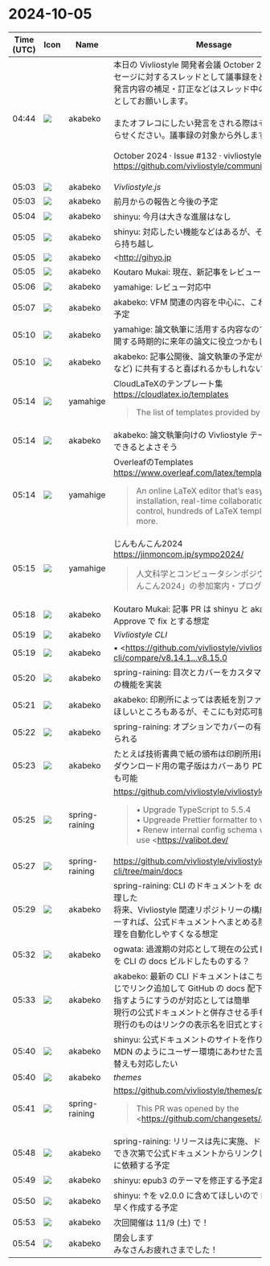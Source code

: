 # 2024-10-05

|Time (UTC)|Icon|Name|Message|
|---|---|---|---|
|04:44|![](https://avatars.slack-edge.com/2019-05-15/624511073651_25909952cd7a069ceed2_72.png)|akabeko|本日の Vivliostyle 開発者会議 October 2024 は本メッセージに対するスレッドとして議事録をとります。<br>発言内容の補足・訂正などはスレッド中のメッセージとしてお願いします。<br><br>またオフレコにしたい発言をされる際はその旨をお知らせください。議事録の対象から外します<br><br>October 2024 · Issue #132 · vivliostyle/community<br><https://github.com/vivliostyle/community/issues/132><br><blockquote>| date                 | time        | location |<br>| -------------------- | ----------- | -------- |<br>| October 05, 2024 JST | 14:00_16:00 | Online   |<br><br>• Meeting Log<br><br>*Agenda*<br><br>• *Vivliostyle.js*（<https://github.com/MurakamiShinyu|@MurakamiShinyu>）  <br>   • 前月からの報告と今後の予定<br>• *Vivliostyle CLI*（<https://github.com/spring-raining|@spring-raining>）  <br>   • <https://github.com/vivliostyle/vivliostyle-cli/compare/v8.14.1...v8.15.0|8.15.0> (2024-10-03)  <br>   • <https://github.com/vivliostyle/vivliostyle-cli/pull/522|ドキュメントの追加><br>• <http://gihyo.jp|gihyo.jp> Web連載について（@U-1F992）  <br>   • 進捗の報告（<https://vivliostyle.slack.com/team/UAE8V83GA|@shinyu>, <https://vivliostyle.slack.com/team/U065D5QUH60|@yamahige>）<br><br>*Members*<br><br>• <https://github.com/MurakamiShinyu|@MurakamiShinyu><br>• <https://github.com/ogwata|@ogwata><br>• <https://github.com/spring-raining|@spring-raining><br>• <https://github.com/yamasy1549|@yamasy1549><br>• <https://github.com/lwohtsu|@lwohtsu><br>• <https://github.com/macneko-ayu|@macneko-ayu><br>• @U-1F992<br>• <https://github.com/akabekobeko|@akabekobeko> (Scribe)</blockquote>|
|05:03|![](https://avatars.slack-edge.com/2019-05-15/624511073651_25909952cd7a069ceed2_72.png)|akabeko|*Vivliostyle.js*|
|05:03|![](https://avatars.slack-edge.com/2019-05-15/624511073651_25909952cd7a069ceed2_72.png)|akabeko|前月からの報告と今後の予定|
|05:04|![](https://avatars.slack-edge.com/2019-05-15/624511073651_25909952cd7a069ceed2_72.png)|akabeko|shinyu: 今月は大きな進展はなし|
|05:05|![](https://avatars.slack-edge.com/2019-05-15/624511073651_25909952cd7a069ceed2_72.png)|akabeko|shinyu: 対応したい機能などはあるが、それらは先月から持ち越し|
|05:05|![](https://avatars.slack-edge.com/2019-05-15/624511073651_25909952cd7a069ceed2_72.png)|akabeko|<http://gihyo.jp|gihyo.jp> Web連載について|
|05:05|![](https://avatars.slack-edge.com/2019-05-15/624511073651_25909952cd7a069ceed2_72.png)|akabeko|Koutaro Mukai: 現在、新記事をレビュー中|
|05:06|![](https://avatars.slack-edge.com/2019-05-15/624511073651_25909952cd7a069ceed2_72.png)|akabeko|yamahige: レビュー対応中|
|05:07|![](https://avatars.slack-edge.com/2019-05-15/624511073651_25909952cd7a069ceed2_72.png)|akabeko|akabeko: VFM 関連の内容を中心に、これからレビュー予定|
|05:10|![](https://avatars.slack-edge.com/2019-05-15/624511073651_25909952cd7a069ceed2_72.png)|akabeko|yamahige: 論文執筆に活用する内容なので、記事を公開する時期的に来年の論文に役立つかもしれない|
|05:10|![](https://avatars.slack-edge.com/2019-05-15/624511073651_25909952cd7a069ceed2_72.png)|akabeko|akabeko: 記事公開後、論文執筆の予定がある方 (同僚など) に共有すると喜ばれるかもしれない|
|05:14|![](https://secure.gravatar.com/avatar/fe4feacacd9e5082654778663c7e10a3.jpg?s=72&d=https%3A%2F%2Fa.slack-edge.com%2Fdf10d%2Fimg%2Favatars%2Fava_0012-72.png)|yamahige|CloudLaTeXのテンプレート集<br><https://cloudlatex.io/templates><br><blockquote>The list of templates provided by Cloud LaTeX.</blockquote>|
|05:14|![](https://avatars.slack-edge.com/2019-05-15/624511073651_25909952cd7a069ceed2_72.png)|akabeko|akabeko: 論文執筆向けの Vivliostyle テーマとして配布できるとよさそう|
|05:14|![](https://secure.gravatar.com/avatar/fe4feacacd9e5082654778663c7e10a3.jpg?s=72&d=https%3A%2F%2Fa.slack-edge.com%2Fdf10d%2Fimg%2Favatars%2Fava_0012-72.png)|yamahige|OverleafのTemplates<br><https://www.overleaf.com/latex/templates><br><blockquote>An online LaTeX editor that’s easy to use. No installation, real-time collaboration, version control, hundreds of LaTeX templates, and more.</blockquote>|
|05:15|![](https://secure.gravatar.com/avatar/fe4feacacd9e5082654778663c7e10a3.jpg?s=72&d=https%3A%2F%2Fa.slack-edge.com%2Fdf10d%2Fimg%2Favatars%2Fava_0012-72.png)|yamahige|じんもんこん2024<br><https://jinmoncom.jp/sympo2024/><br><blockquote>人文科学とコンピュータシンポジウム 「じんもんこん2024」の参加案内・プログラムなど</blockquote>|
|05:18|![](https://avatars.slack-edge.com/2019-05-15/624511073651_25909952cd7a069ceed2_72.png)|akabeko|Koutaro Mukai: 記事 PR は shinyu と akabeko の Approve で fix とする想定|
|05:19|![](https://avatars.slack-edge.com/2019-05-15/624511073651_25909952cd7a069ceed2_72.png)|akabeko|*Vivliostyle CLI*|
|05:19|![](https://avatars.slack-edge.com/2019-05-15/624511073651_25909952cd7a069ceed2_72.png)|akabeko|• <https://github.com/vivliostyle/vivliostyle-cli/compare/v8.14.1...v8.15.0|8.15.0> (2024-10-03)<br>• <https://github.com/vivliostyle/vivliostyle-cli/pull/522|ドキュメントの追加><br><blockquote>#522 docs: Add documentation</blockquote>|
|05:20|![](https://avatars.slack-edge.com/2019-05-15/624511073651_25909952cd7a069ceed2_72.png)|akabeko|spring-raining: 目次とカバーをカスタマイズするための機能を実装|
|05:21|![](https://avatars.slack-edge.com/2019-05-15/624511073651_25909952cd7a069ceed2_72.png)|akabeko|akabeko: 印刷所によっては表紙を別ファイル入稿してほしいところもあるが、そこにも対応可能か？|
|05:22|![](https://avatars.slack-edge.com/2019-05-15/624511073651_25909952cd7a069ceed2_72.png)|akabeko|spring-raining: オプションでカバーの有無を切り替えられる|
|05:23|![](https://avatars.slack-edge.com/2019-05-15/624511073651_25909952cd7a069ceed2_72.png)|akabeko|たとえば技術書典で紙の頒布は印刷所用にカバーなし<br>ダウンロード用の電子版はカバーあり PDF にすることも可能|
|05:25|![](https://secure.gravatar.com/avatar/1ac180f0868137292905c311b5fff781.jpg?s=72&d=https%3A%2F%2Fa.slack-edge.com%2Fdf10d%2Fimg%2Favatars%2Fava_0021-72.png)|spring-raining|<https://github.com/vivliostyle/vivliostyle-cli/pull/512><br><blockquote>• Upgrade TypeScript to 5.5.4<br>• Upgreade Prettier formatter to v3<br>• Renew internal config schema validator to use <https://valibot.dev/|Valibot></blockquote>|
|05:27|![](https://secure.gravatar.com/avatar/1ac180f0868137292905c311b5fff781.jpg?s=72&d=https%3A%2F%2Fa.slack-edge.com%2Fdf10d%2Fimg%2Favatars%2Fava_0021-72.png)|spring-raining|<https://github.com/vivliostyle/vivliostyle-cli/tree/main/docs>|
|05:29|![](https://avatars.slack-edge.com/2019-05-15/624511073651_25909952cd7a069ceed2_72.png)|akabeko|spring-raining: CLI のドキュメントを docs 配下に整理した<br>将来、Vivliostyle 関連リポジトリーの構成を同様に統一すれば、公式ドキュメントへまとめる際のビルド処理を自動化しやすくなる想定|
|05:32|![](https://avatars.slack-edge.com/2019-05-15/624511073651_25909952cd7a069ceed2_72.png)|akabeko|ogwata: 過渡期の対応として現在の公式ドキュメントを CLI の docs ビルドしたものする？|
|05:33|![](https://avatars.slack-edge.com/2019-05-15/624511073651_25909952cd7a069ceed2_72.png)|akabeko|akabeko: 最新の CLI ドキュメントはこちら、という感じでリンク追加して GitHub の docs 配下 index.md を指すようにすうのが対応としては簡単<br>現行の公式ドキュメントと併存させる手もある<br>現行のものはリンクの表示名を旧式とするとか|
|05:40|![](https://avatars.slack-edge.com/2019-05-15/624511073651_25909952cd7a069ceed2_72.png)|akabeko|shinyu: 公式ドキュメントのサイトを作り直す際、MDN のようにユーザー環境にあわせた言語の自動切り替えも対応したい|
|05:40|![](https://avatars.slack-edge.com/2019-05-15/624511073651_25909952cd7a069ceed2_72.png)|akabeko|*themes*|
|05:41|![](https://secure.gravatar.com/avatar/1ac180f0868137292905c311b5fff781.jpg?s=72&d=https%3A%2F%2Fa.slack-edge.com%2Fdf10d%2Fimg%2Favatars%2Fava_0021-72.png)|spring-raining|<https://github.com/vivliostyle/themes/pull/134><br><blockquote>This PR was opened by the <https://github.com/changesets/action|Changesets release> GitHub action. When you're ready to do a release, you can merge this and the packages will be published to npm automatically. If you're not ready to do a release yet, that's fine, whenever you add more changesets to main, this PR will be updated.<br><br>*Releases*<br><br>*@vivliostyle/theme-academic@2.0.0*<br><br>*Major Changes*<br><br>• <https://github.com/vivliostyle/themes/commit/0de1a1fd702250a54c03831acd4050e45e0416ea|`0de1a1f`> Thanks <https://github.com/spring-raining|@spring-raining>! - Update @vivliostyle/theme-base to v2.0.0<br><br>*Patch Changes*<br><br>• Updated dependencies [<https://github.com/vivliostyle/themes/commit/22b8286ea5b28532a1cacd4a49a4aff2a886e9ee|`22b8286`>, <https://github.com/vivliostyle/themes/commit/3d614466d159744f05beed15f9164c036c841934|`3d61446`>, <https://github.com/vivliostyle/themes/commit/fc5f428477a74e52614e9201148df2046ddc8d8b|`fc5f428`>, <https://github.com/vivliostyle/themes/commit/18ed51aea1248c440d1d77b2fab46450844dbbfd|`18ed51a`>, <https://github.com/vivliostyle/themes/commit/2c59a27b14b3f7c721ba1f4a9bf78e3f1fea4e10|`2c59a27`>, <https://github.com/vivliostyle/themes/commit/f7ff164f1df5c077c12a644c0b591631cafc4f41|`f7ff164`>]:  <br>   • @vivliostyle/theme-base@2.0.0<br><br>*@vivliostyle/theme-base@2.0.0*<br><br>*Major Changes*<br><br>• <https://github.com/vivliostyle/themes/pull/132|#132> <https://github.com/vivliostyle/themes/commit/2c59a27b14b3f7c721ba1f4a9bf78e3f1fea4e10|`2c59a27`> Thanks <https://github.com/spring-raining|@spring-raining>! - Update the displaying content of ToC markers  <br>   • The default value of `--vs-toc--marker-content` has been changed  <br>   • Added `--vs-toc--marker-padding-inline-end` to replace `--vs-toc--anchor-text-indent`<br>• <https://github.com/vivliostyle/themes/pull/132|#132> <https://github.com/vivliostyle/themes/commit/f7ff164f1df5c077c12a644c0b591631cafc4f41|`f7ff164`> Thanks <https://github.com/spring-raining|@spring-raining>! - The default value of `--vs-section--call-content` has been changed in the Japanese language environment<br><br>*Minor Changes*<br><br>• <https://github.com/vivliostyle/themes/pull/133|#133> <https://github.com/vivliostyle/themes/commit/18ed51aea1248c440d1d77b2fab46450844dbbfd|`18ed51a`> Thanks <https://github.com/spring-raining|@spring-raining>! - Add variables to override the initial counter value at the document root.  <br>The following CSS variables are supported:  <br>   • `--vs-crossref--root-counter-{fig|tbl|cite}`  <br>   • `--vs-footnote--root-counter-footnote`  <br>   • `--vs-section--root-counter-{sections|sec-h1|sec-h2|sec-h3|sec-h4|sec-h5|sec-h6}`<br><br>*Patch Changes*<br><br>• <https://github.com/vivliostyle/themes/pull/133|#133> <https://github.com/vivliostyle/themes/commit/22b8286ea5b28532a1cacd4a49a4aff2a886e9ee|`22b8286`> Thanks <https://github.com/spring-raining|@spring-raining>! - Fix cases where both the chapter and part page counters are set<br>• <https://github.com/vivliostyle/themes/pull/132|#132> <https://github.com/vivliostyle/themes/commit/3d614466d159744f05beed15f9164c036c841934|`3d61446`> Thanks <https://github.com/spring-raining|@spring-raining>! - Update the CSS selector that specifies particular languages<br>• <https://github.com/vivliostyle/themes/pull/133|#133> <https://github.com/vivliostyle/themes/commit/fc5f428477a74e52614e9201148df2046ddc8d8b|`fc5f428`> Thanks <https://github.com/spring-raining|@spring-raining>! - Don't increment `vs-counter-doc` for ToC/cover documents<br><br>*@vivliostyle/theme-bunko@2.0.0*<br><br>*Major Changes*<br><br>• <https://github.com/vivliostyle/themes/commit/0de1a1fd702250a54c03831acd4050e45e0416ea|`0de1a1f`> Thanks <https://github.com/spring-raining|@spring-raining>! - Update @vivliostyle/theme-base to v2.0.0<br><br>*Patch Changes*<br><br>• Updated dependencies [<https://github.com/vivliostyle/themes/commit/22b8286ea5b28532a1cacd4a49a4aff2a886e9ee|`22b8286`>, <https://github.com/vivliostyle/themes/commit/3d614466d159744f05beed15f9164c036c841934|`3d61446`>, <https://github.com/vivliostyle/themes/commit/fc5f428477a74e52614e9201148df2046ddc8d8b|`fc5f428`>, <https://github.com/vivliostyle/themes/commit/18ed51aea1248c440d1d77b2fab46450844dbbfd|`18ed51a`>, <https://github.com/vivliostyle/themes/commit/2c59a27b14b3f7c721ba1f4a9bf78e3f1fea4e10|`2c59a27`>, <https://github.com/vivliostyle/themes/commit/f7ff164f1df5c077c12a644c0b591631cafc4f41|`f7ff164`>]:  <br>   • @vivliostyle/theme-base@2.0.0<br><br>*@vivliostyle/theme-gutenberg@2.0.0*<br><br>*Major Changes*<br><br>• <https://github.com/vivliostyle/themes/commit/0de1a1fd702250a54c03831acd4050e45e0416ea|`0de1a1f`> Thanks <https://github.com/spring-raining|@spring-raining>! - Update @vivliostyle/theme-base to v2.0.0<br><br>*Patch Changes*<br><br>• Updated dependencies [<https://github.com/vivliostyle/themes/commit/22b8286ea5b28532a1cacd4a49a4aff2a886e9ee|`22b8286`>, <https://github.com/vivliostyle/themes/commit/3d614466d159744f05beed15f9164c036c841934|`3d61446`>, <https://github.com/vivliostyle/themes/commit/fc5f428477a74e52614e9201148df2046ddc8d8b|`fc5f428`>, <https://github.com/vivliostyle/themes/commit/18ed51aea1248c440d1d77b2fab46450844dbbfd|`18ed51a`>, <https://github.com/vivliostyle/themes/commit/2c59a27b14b3f7c721ba1f4a9bf78e3f1fea4e10|`2c59a27`>, <https://github.com/vivliostyle/themes/commit/f7ff164f1df5c077c12a644c0b591631cafc4f41|`f7ff164`>]:  <br>   • @vivliostyle/theme-base@2.0.0<br><br>*@vivliostyle/theme-slide@2.0.0*<br><br>*Major Changes*<br><br>• <https://github.com/vivliostyle/themes/commit/0de1a1fd702250a54c03831acd4050e45e0416ea|`0de1a1f`> Thanks <https://github.com/spring-raining|@spring-raining>! - Update @vivliostyle/theme-base to v2.0.0<br><br>*Patch Changes*<br><br>• Updated dependencies [<https://github.com/vivliostyle/themes/commit/22b8286ea5b28532a1cacd4a49a4aff2a886e9ee|`22b8286`>, <https://github.com/vivliostyle/themes/commit/3d614466d159744f05beed15f9164c036c841934|`3d61446`>, <https://github.com/vivliostyle/themes/commit/fc5f428477a74e52614e9201148df2046ddc8d8b|`fc5f428`>, <https://github.com/vivliostyle/themes/commit/18ed51aea1248c440d1d77b2fab46450844dbbfd|`18ed51a`>, <https://github.com/vivliostyle/themes/commit/2c59a27b14b3f7c721ba1f4a9bf78e3f1fea4e10|`2c59a27`>, <https://github.com/vivliostyle/themes/commit/f7ff164f1df5c077c12a644c0b591631cafc4f41|`f7ff164`>]:  <br>   • @vivliostyle/theme-base@2.0.0<br><br>*@vivliostyle/theme-techbook@2.0.0*<br><br>*Major Changes*<br><br>• <https://github.com/vivliostyle/themes/commit/0de1a1fd702250a54c03831acd4050e45e0416ea|`0de1a1f`> Thanks <https://github.com/spring-raining|@spring-raining>! - Update @vivliostyle/theme-base to v2.0.0<br><br>*Patch Changes*<br><br>• Updated dependencies [<https://github.com/vivliostyle/themes/commit/22b8286ea5b28532a1cacd4a49a4aff2a886e9ee|`22b8286`>, <https://github.com/vivliostyle/themes/commit/3d614466d159744f05beed15f9164c036c841934|`3d61446`>, <https://github.com/vivliostyle/themes/commit/fc5f428477a74e52614e9201148df2046ddc8d8b|`fc5f428`>, <https://github.com/vivliostyle/themes/commit/18ed51aea1248c440d1d77b2fab46450844dbbfd|`18ed51a`>, <https://github.com/vivliostyle/themes/commit/2c59a27b14b3f7c721ba1f4a9bf78e3f1fea4e10|`2c59a27`>, <https://github.com/vivliostyle/themes/commit/f7ff164f1df5c077c12a644c0b591631cafc4f41|`f7ff164`>]:  <br>   • @vivliostyle/theme-base@2.0.0</blockquote>|
|05:48|![](https://avatars.slack-edge.com/2019-05-15/624511073651_25909952cd7a069ceed2_72.png)|akabeko|spring-raining: リリースは先に実施、ドキュメントはでき次第で公式ドキュメントからリンクしてもらうように依頼する予定|
|05:49|![](https://avatars.slack-edge.com/2019-05-15/624511073651_25909952cd7a069ceed2_72.png)|akabeko|shinyu: epub3 のテーマを修正する予定あり|
|05:50|![](https://avatars.slack-edge.com/2019-05-15/624511073651_25909952cd7a069ceed2_72.png)|akabeko|shinyu: ↑を v2.0.0 に含めてほしいので PR をなるべく早く作成する予定|
|05:53|![](https://avatars.slack-edge.com/2019-05-15/624511073651_25909952cd7a069ceed2_72.png)|akabeko|次回開催は 11/9 (土) で！|
|05:54|![](https://avatars.slack-edge.com/2019-05-15/624511073651_25909952cd7a069ceed2_72.png)|akabeko|閉会します<br>みなさんお疲れさまでした！|
